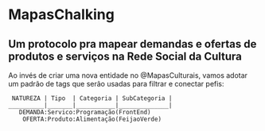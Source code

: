 # MapasChalking
Um protocolo pra mapear demandas e ofertas de produtos e serviços na Rede Social da Cultura
---


Ao invés de criar uma nova entidade no @MapasCulturais, vamos adotar um padrão de tags que serão usadas para filtrar e conectar pefis:

```
 NATUREZA | Tipo  | Categoria | SubCategoria |
__________|_______|___________|______________|
   DEMANDA:Servico:Programação(FrontEnd)
    OFERTA:Produto:Alimentação(FeijaoVerde)
 ```
